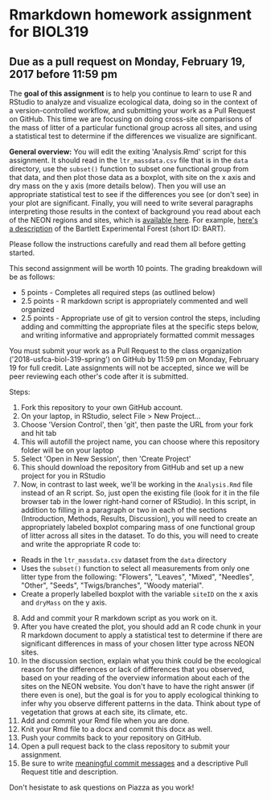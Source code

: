 # Rmarkdown homework assignment for BIOL319
## Due as a pull request on Monday, February 19, 2017 before 11:59 pm

The **goal of this assignment** is to help you continue to learn to use R and RStudio to analyze and visualize ecological data, doing so in the context of a version-controlled workflow, and submitting your work as a Pull Request on GitHub. This time we are focusing on doing cross-site comparisons of the mass of litter of a particular functional group across all sites, and using a statistical test to determine if the differences we visualize are significant.

**General overview:** You will edit the exiting 'Analysis.Rmd' script for this assignment. It should read in the `ltr_massdata.csv` file that is in the `data` directory, use the `subset()` function to subset one functional group from that data, and then plot those data as a boxplot, with site on the x axis and dry mass on the y axis (more details below). Then you will use an appropriate statistical test to see if the differences you see (or don't see) in your plot are significant. Finally, you will need to write several paragraphs interpreting those results in the context of background you read about each of the NEON regions and sites, which is [available here](http://www.neonscience.org/field-sites/field-sites-map/list). For example, [here's a description](http://www.neonscience.org/field-sites/field-sites-map/BART) of the Bartlett Experimental Forest (short ID: BART).

Please follow the instructions carefully and read them all before getting started.

This second assignment will be worth 10 points. The grading breakdown will be as follows:

* 5 points - Completes all required steps (as outlined below)
* 2.5 points - R markdown script is appropriately commented and well organized
* 2.5 points - Appropriate use of git to version control the steps, including adding and committing the appropriate files at the specific steps below, and writing informative and appropriately formatted commit messages

You must submit your work as a Pull Request to the class organization ('2018-usfca-biol-319-spring') on GitHub by 11:59 pm on Monday, February 19 for full credit. Late assignments will not be accepted, since we will be peer reviewing each other's code after it is submitted.

Steps:

1. Fork this repository to your own GitHub account.
2. On your laptop, in RStudio, select File > New Project...
3. Choose 'Version Control', then 'git', then paste the URL from your fork and hit tab
4. This will autofill the project name, you can choose where this repository folder will be on your laptop
5. Select 'Open in New Session', then 'Create Project'
6. This should download the repository from GitHub and set up a new project for you in RStudio
7. Now, in contrast to last week, we'll be working in the `Analysis.Rmd` file instead of an R script. So, just open the existing file (look for it in the file browser tab in the lower right-hand corner of RStudio). In this script, in addition to filling in a paragraph or two in each of the sections (Introduction, Methods, Results, Discussion), you will need to create an appropriately labeled boxplot comparing mass of one functional group of litter across all sites in the dataset. To do this, you will need to create and write the appropriate R code to:
  * Reads in the `ltr_massdata.csv` dataset from the `data` directory
  * Uses the `subset()` function to select all measurements from only one litter type from the following: "Flowers", "Leaves", "Mixed", "Needles", "Other", "Seeds", "Twigs/branches", "Woody material".
  * Create a properly labelled boxplot with the variable `siteID` on the x axis and `dryMass` on the y axis. 
8. Add and commit your R markdown script as you work on it.
9. After you have created the plot, you should add an R code chunk in your R markdown document to apply a statistical test to determine if there are significant differences in mass of your chosen litter type across NEON sites. 
10. In the discussion section, explain what you think could be the ecological reason for the differences or lack of differences that you observed, based on your reading of the overview information about each of the sites on the NEON website. You don't have to have the right answer (if there even is one), but the goal is for you to apply ecological thinking to infer why you observe different patterns in the data. Think about type of vegetation that grows at each site, its climate, etc.
11. Add and commit your Rmd file when you are done.
12. Knit your Rmd file to a docx and commit this docx as well.
13. Push your commits back to your repository on GitHub.
14. Open a pull request back to the class repository to submit your assignment.
15. Be sure to write [meaningful commit messages](https://chris.beams.io/posts/git-commit/) and a descriptive Pull Request title and description.

Don't hesistate to ask questions on Piazza as you work!
